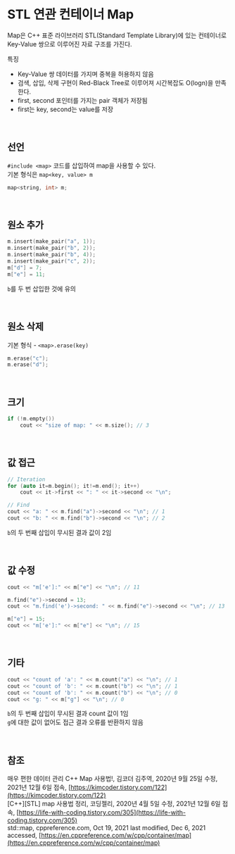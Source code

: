 # STL 연관 컨테이너 Map
Map은 C++ 표준 라이브러리 STL(Standard Template Library)에 있는 컨테이너로 Key-Value 쌍으로 이루어진 자료 구조를 가진다.
<p>

특징
- Key-Value 쌍 데이터를 가지며 중복을 허용하지 않음
- 검색, 삽입, 삭제 구현이 Red-Black Tree로 이루어져 시간복잡도 O(logn)을 만족한다.
- first, second 포인터를 가지는 pair 객체가 저장됨
- first는 key, second는 value를 저장
</p>

<br>

## 선언
`#include <map>` 코드를 삽입하여 map을 사용할 수 있다.<br>
기본 형식은 `map<key, value> m`
```c++
map<string, int> m;
```

<br>

## 원소 추가
```c++
m.insert(make_pair("a", 1));
m.insert(make_pair("b", 2));
m.insert(make_pair("b", 4));
m.insert(make_pair("c", 2));
m["d"] = 7;
m["e"] = 11;
```
`b`를 두 번 삽입한 것에 유의

<br>

## 원소 삭제
기본 형식 - `<map>.erase(key)`
```c++
m.erase("c");
m.erase("d");
```

<br>

## 크기
```c++
if (!m.empty())
    cout << "size of map: " << m.size(); // 3
```

<br>

## 값 접근
```c++
// Iteration
for (auto it=m.begin(); it!=m.end(); it++)
    cout << it->first << ": " << it->second << "\n";

// Find
cout << "a: " << m.find("a")->second << "\n"; // 1
cout << "b: " << m.find("b")->second << "\n"; // 2
```
`b`의 두 번째 삽입이 무시된 결과 값이 2임

<br>

## 값 수정
```c++
cout << "m['e']:" << m["e"] << "\n"; // 11

m.find("e")->second = 13;
cout << "m.find('e')->second: " << m.find("e")->second << "\n"; // 13

m["e"] = 15;
cout << "m['e']:" << m["e"] << "\n"; // 15
```

<br>

## 기타
```c++
cout << "count of 'a': " << m.count("a") << "\n"; // 1
cout << "count of 'b': " << m.count("b") << "\n"; // 1
cout << "count of 'b': " << m.count("b") << "\n"; // 0
cout << "g: " << m["g"] << "\n"; // 0
```
`b`의 두 번째 삽입이 무시된 결과 count 값이 1임<br>
`g`에 대한 값이 없어도 접근 결과 오류를 반환하지 않음

<br>

## 참조
매우 편한 데이터 관리 C++ Map 사용법!, 김코더 김주역, 2020년 9월 25일 수정, 2021년 12월 6일 접속, [https://kimcoder.tistory.com/122](https://kimcoder.tistory.com/122)<br>
[C++][STL] map 사용법 정리, 코딩젤리, 2020년 4월 5일 수정, 2021년 12월 6일 접속, [https://life-with-coding.tistory.com/305](https://life-with-coding.tistory.com/305)<br>
std::map, cppreference.com, Oct 19, 2021 last modified, Dec 6, 2021 accessed, [https://en.cppreference.com/w/cpp/container/map](https://en.cppreference.com/w/cpp/container/map)
